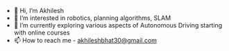 - 👋 Hi, I’m Akhilesh
- 👀 I’m interested in robotics, planning algorithms, SLAM
- 🌱 I’m currently exploring various aspects of Autonomous Driving starting with online courses
- 📫 How to reach me - akhileshbhat30@gmail.com

<!---
akhibhat/akhibhat is a ✨ special ✨ repository because its `README.md` (this file) appears on your GitHub profile.
You can click the Preview link to take a look at your changes.
--->
